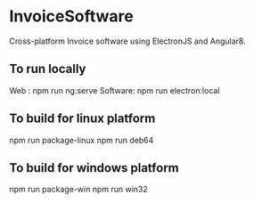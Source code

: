 # InvoiceSoftware

Cross-platform Invoice software using ElectronJS and Angular8.


## To run locally

Web : npm run ng:serve
Software: npm run electron:local


## To build for linux platform

npm run package-linux
npm run deb64


## To build for windows platform

npm run package-win
npm run win32
